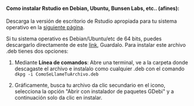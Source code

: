 #### Como instalar Rstudio en Debian, Ubuntu, Bunsen Labs, etc.. (afines):

Descarga la versión de escritorio de Rstudio apropiada para tu sistema operativo en la [siguiente página](https://www.rstudio.com/products/rstudio/download/).   


Si tu sistema operativo es Debian/Ubuntu/etc de  64 bits, puedes descargarlo directamente de este [link](https://download1.rstudio.org/rstudio-0.99.902-amd64.deb),  Guardalo. Para instalar este archivo .deb tienes dos opciones:

1. Mediante **Línea de comandos**: Abre una terminal, ve a la carpeta donde descagaste el archivo e instalalo como cualquier .deb con el comando  ```dkpg -i ComoSeLlameTuArchivo.deb ```

2. Gráficamente, busca tu archivo da clic secundario en el icono, selecciona la opción "Abrir con instalador de paquetes GDebi" y a continuación solo da clic en instalar. 
